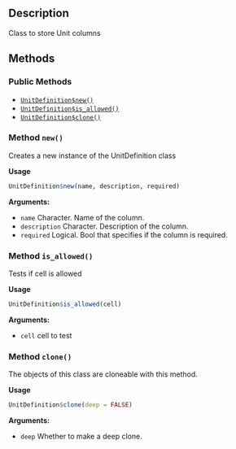 ## Description

Class to store Unit columns


## Methods

### Public Methods

* [`UnitDefinition$new()`](#method-UnitDefinition-new)
* [`UnitDefinition$is_allowed()`](#method-UnitDefinition-is_allowed)
* [`UnitDefinition$clone()`](#method-UnitDefinition-clone)

<a id="method-UnitDefinition-new"></a>
### Method `new()`

Creates a new instance of the UnitDefinition class


<b>Usage</b>

```r
UnitDefinition$new(name, description, required)
```

<b>Arguments:</b>

* `name` Character. Name of the column.
* `description` Character. Description of the column.
* `required` Logical. Bool that specifies if the column is required.


<a id="method-UnitDefinition-is_allowed"></a>
### Method `is_allowed()`

Tests if cell is allowed


<b>Usage</b>

```r
UnitDefinition$is_allowed(cell)
```

<b>Arguments:</b>

* `cell` cell to test


<a id="method-UnitDefinition-clone"></a>
### Method `clone()`

The objects of this class are cloneable with this method.


<b>Usage</b>

```r
UnitDefinition$clone(deep = FALSE)
```

<b>Arguments:</b>

* `deep` Whether to make a deep clone.


